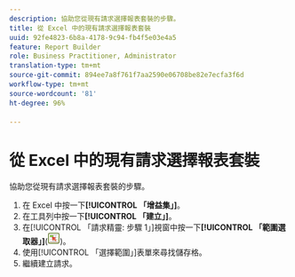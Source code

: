 ```yaml
---
description: 協助您從現有請求選擇報表套裝的步驟。
title: 從 Excel 中的現有請求選擇報表套裝
uuid: 92fe4823-6b8a-4178-9c94-fb4f5e03e4a5
feature: Report Builder
role: Business Practitioner, Administrator
translation-type: tm+mt
source-git-commit: 894ee7a8f761f7aa2590e06708be82e7ecfa3f6d
workflow-type: tm+mt
source-wordcount: '81'
ht-degree: 96%

---
```



# 從 Excel 中的現有請求選擇報表套裝

協助您從現有請求選擇報表套裝的步驟。

1. 在 Excel 中按一下&#x200B;**[!UICONTROL 「增益集」]**。
1. 在工具列中按一下&#x200B;**[!UICONTROL 「建立」]**。
1. 在[!UICONTROL 「請求精靈: 步驟 1」]視窗中按一下&#x200B;**[!UICONTROL 「範圍選取器」]**(![](assets/select_cell_icon.png))。
1. 使用[!UICONTROL 「選擇範圍」]表單來尋找儲存格。
1. 繼續建立請求。
